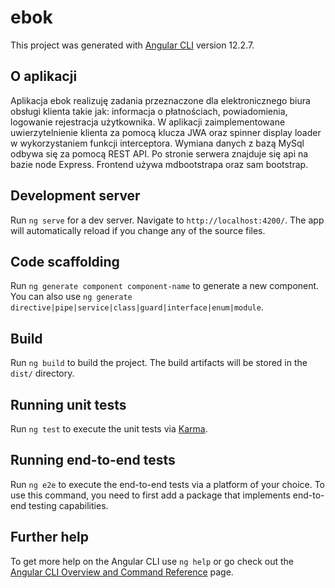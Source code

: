 
# ebok

This project was generated with [Angular CLI](https://github.com/angular/angular-cli) version 12.2.7.

## O aplikacji

Aplikacja ebok realizuję zadania przeznaczone dla elektronicznego biura obsługi klienta takie jak: informacja o płatnościach, powiadomienia, logowanie rejestracja użytkownika. W aplikacji zaimplementowane uwierzytelnienie klienta za pomocą klucza JWA oraz spinner display loader  w wykorzystaniem funkcji interceptora. Wymiana danych z bazą MySql odbywa się za pomocą REST API. Po stronie serwera znajduje się api na bazie node Express. Frontend używa mdbootstrapa oraz sam bootstrap.

## Development server

Run `ng serve` for a dev server. Navigate to `http://localhost:4200/`. The app will automatically reload if you change any of the source files.

## Code scaffolding

Run `ng generate component component-name` to generate a new component. You can also use `ng generate directive|pipe|service|class|guard|interface|enum|module`.

## Build

Run `ng build` to build the project. The build artifacts will be stored in the `dist/` directory.

## Running unit tests

Run `ng test` to execute the unit tests via [Karma](https://karma-runner.github.io).

## Running end-to-end tests

Run `ng e2e` to execute the end-to-end tests via a platform of your choice. To use this command, you need to first add a package that implements end-to-end testing capabilities.

## Further help

To get more help on the Angular CLI use `ng help` or go check out the [Angular CLI Overview and Command Reference](https://angular.io/cli) page.
